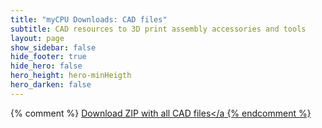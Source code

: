 ```yaml
---
title: "myCPU Downloads: CAD files"
subtitle: CAD resources to 3D print assembly accessories and tools
layout: page
show_sidebar: false
hide_footer: true
hide_hero: false
hero_height: hero-minHeigth
hero_darken: false
---
```

{% comment %}
<a class="button is-primary is-light" href="{{ site.baseurl }}/downloads/cad/mycpu_cad_files.zip">Download ZIP with all CAD files</a
{% endcomment %}